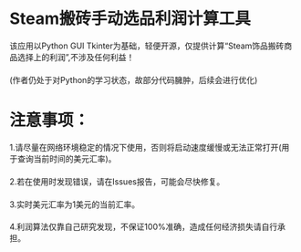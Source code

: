 # Steam搬砖手动选品利润计算工具
该应用以Python GUI Tkinter为基础，轻便开源，仅提供计算“Steam饰品搬砖商品选择上的利润”,不涉及任何利益！
####
(作者仍处于对Python的学习状态，故部分代码臃肿，后续会进行优化)
####
# 注意事项：
####
1.请尽量在网络环境稳定的情况下使用，否则将启动速度缓慢或无法正常打开(用于查询当前时间的美元汇率)。
####
2.若在使用时发现错误，请在Issues报告，可能会尽快修复。
####
3.实时美元汇率为1美元的当前汇率。
####
4.利润算法仅靠自己研究发现，不保证100%准确，造成任何经济损失请自行承担。
